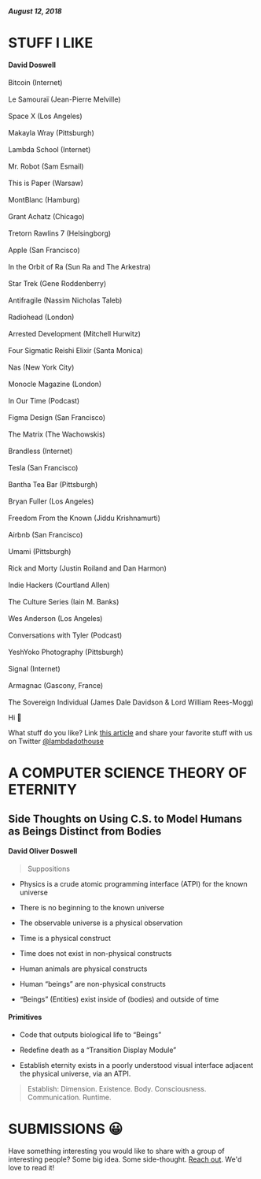 ##### August 12, 2018

# STUFF I LIKE

#### David Doswell

Bitcoin (Internet)
<br>
<br>
Le Samouraï (Jean-Pierre Melville)
<br>
<br>
Space X (Los Angeles)
<br>
<br>
Makayla Wray (Pittsburgh)
<br>
<br>
Lambda School (Internet)
<br>
<br>
Mr. Robot (Sam Esmail)
<br>
<br>
This is Paper (Warsaw)
<br>
<br>
MontBlanc (Hamburg)
<br>
<br>
Grant Achatz (Chicago)
<br>
<br>
Tretorn Rawlins 7 (Helsingborg)
<br>
<br>
Apple (San Francisco)
<br>
<br>
In the Orbit of Ra (Sun Ra and The Arkestra)
<br>
<br>
Star Trek (Gene Roddenberry)
<br>
<br>
Antifragile (Nassim Nicholas Taleb)
<br>
<br>
Radiohead (London)
<br>
<br>
Arrested Development (Mitchell Hurwitz)
<br>
<br>
Four Sigmatic Reishi Elixir (Santa Monica)
<br>
<br>
Nas (New York City)
<br>
<br>
Monocle Magazine (London)
<br>
<br>
In Our Time (Podcast)
<br>
<br>
Figma Design (San Francisco)
<br>
<br>
The Matrix (The Wachowskis)
<br>
<br>
Brandless (Internet)
<br>
<br>
Tesla (San Francisco)
<br>
<br>
Bantha Tea Bar (Pittsburgh)
<br>
<br>
Bryan Fuller (Los Angeles)
<br>
<br>
Freedom From the Known (Jiddu Krishnamurti)
<br>
<br>
Airbnb (San Francisco)
<br>
<br>
Umami (Pittsburgh)
<br>
<br>
Rick and Morty (Justin Roiland and Dan Harmon)
<br>
<br>
Indie Hackers (Courtland Allen)
<br>
<br>
The Culture Series (Iain M. Banks)
<br>
<br>
Wes Anderson (Los Angeles)
<br>
<br>
Conversations with Tyler (Podcast)
<br>
<br>
YeshYoko Photography (Pittsburgh)
<br>
<br>
Signal (Internet)
<br>
<br>
Armagnac (Gascony, France)
<br>
<br>
The Sovereign Individual (James Dale Davidson & Lord William Rees-Mogg)

Hi 👋

What stuff do you like? Link [this article](https://www.lambda.house/weird)
and share your favorite stuff with us on Twitter [@lambdadothouse](https://twitter.com/lambdadothouse)

# A COMPUTER SCIENCE THEORY OF ETERNITY

## Side Thoughts on Using C.S. to Model Humans as Beings Distinct from Bodies

#### David Oliver Doswell

> Suppositions

- Physics is a crude atomic programming interface (ATPI) for the known universe

- There is no beginning to the known universe

- The observable universe is a physical observation

- Time is a physical construct

- Time does not exist in non-physical constructs

- Human animals are physical constructs

- Human “beings” are non-physical constructs

- “Beings” (Entities) exist inside of (bodies) and outside of time


#### Primitives

- Code that outputs biological life to “Beings”

- Redefine death as a “Transition Display Module”

- Establish eternity exists in a poorly understood visual interface adjacent the
physical universe, via an ATPI.

> Establish: Dimension. Existence. Body. Consciousness. Communication. Runtime.

# SUBMISSIONS 😀

Have something interesting you would like to share with a group of interesting
people? Some big idea. Some side-thought. [Reach out](https://twitter.com/lambdadothouse). We'd love to read it!

